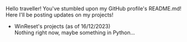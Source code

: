 Hello traveller! You've stumbled upon my GitHub profile's README.md! Here I'll be posting updates on my projects!

- WinReset's projects (as of 16/12/2023)   
Nothing right now, maybe something in Python...
